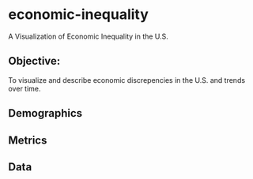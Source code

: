 # economic-inequality
A Visualization of Economic Inequality in the U.S.

## Objective: 
To visualize and describe economic discrepencies in the U.S. and trends over time.

## Demographics

## Metrics

## Data
